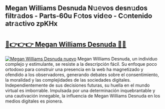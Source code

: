 ## Megan Williams Desnuda N𝚞𝚎vos desn𝚞dos filtr𝚊dos - Parts-60u F𝚘tos vid𝚎o - C𝚘ntenido atr𝚊ctivo zpKHx

# <h2><a href="http://mb9wrjw.tromn.icu/?c=Megan+Williams+Desnuda">🔗👉👉👉 Megan Williams Desnuda 🔗🔗</a></h2>

[![Megan Williams Desnuda nuevo](https://i.imgur.com/pEAQMta.gif)](http://mb9wrjw.tromn.icu/?c=Megan+Williams+Desnuda)
Megan Williams Desnuda, un individuo complejo y estimulante, se resiste a la descripción fácil. Su enfoque poco ortodoxo para construir una presencia en la web ha magnetizado y ofendido a los observadores, generando debates sobre el consentimiento, la moralidad y las complejidades de las sociedades digitales. Independientemente de sus decisiones futuras, su huella en el mundo virtual es imborrable. Impulsada por una determinación inquebrantable y una cautivación innegable, la influencia de Megan Williams Desnuda en los medios digitales es pionera.
